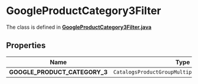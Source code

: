 

# GoogleProductCategory3Filter

The class is defined in **[GoogleProductCategory3Filter.java](../../src/main/java/org/openapitools/model/GoogleProductCategory3Filter.java)**

## Properties

Name | Type | Description | Notes
------------ | ------------- | ------------- | -------------
**GOOGLE_PRODUCT_CATEGORY_3** | `CatalogsProductGroupMultipleStringListCriteria` |  | 



